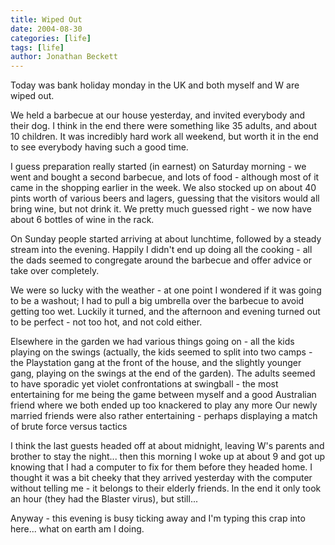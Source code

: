 ```yaml
---
title: Wiped Out
date: 2004-08-30
categories: [life]
tags: [life]
author: Jonathan Beckett
---
```


Today was bank holiday monday in the UK and both myself and W are wiped out.

We held a barbecue at our house yesterday, and invited everybody and their dog. I think in the end there were something like 35 adults, and about 10 children. It was incredibly hard work all weekend, but worth it in the end to see everybody having such a good time.

I guess preparation really started (in earnest) on Saturday morning - we went and bought a second barbecue, and lots of food - although most of it came in the shopping earlier in the week. We also stocked up on about 40 pints worth of various beers and lagers, guessing that the visitors would all bring wine, but not drink it. We pretty much guessed right - we now have about 6 bottles of wine in the rack.

On Sunday people started arriving at about lunchtime, followed by a steady stream into the evening. Happily I didn't end up doing all the cooking - all the dads seemed to congregate around the barbecue and offer advice or take over completely.

We were so lucky with the weather - at one point I wondered if it was going to be a washout; I had to pull a big umbrella over the barbecue to avoid getting too wet. Luckily it turned, and the afternoon and evening turned out to be perfect - not too hot, and not cold either.

Elsewhere in the garden we had various things going on - all the kids playing on the swings (actually, the kids seemed to split into two camps - the Playstation gang at the front of the house, and the slightly younger gang, playing on the swings at the end of the garden). The adults seemed to have sporadic yet violet confrontations at swingball - the most entertaining for me being the game between myself and a good Australian friend where we both ended up too knackered to play any more  Our newly married friends were also rather entertaining - perhaps displaying a match of brute force versus tactics 

I think the last guests headed off at about midnight, leaving W's parents and brother to stay the night... then this morning I woke up at about 9 and got up knowing that I had a computer to fix for them before they headed home. I thought it was a bit cheeky that they arrived yesterday with the computer without telling me - it belongs to their elderly friends. In the end it only took an hour (they had the Blaster virus), but still...

Anyway - this evening is busy ticking away and I'm typing this crap into here... what on earth am I doing.
